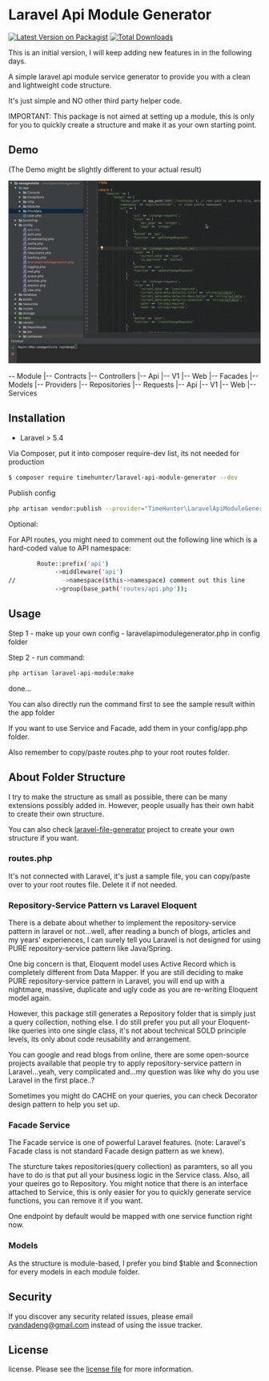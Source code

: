 # Laravel Api Module Generator

[![Latest Version on Packagist][ico-version]][link-packagist]
[![Total Downloads][ico-downloads]][link-downloads]


This is an initial version, I will keep adding new features in in the following days.

A simple laravel api module service generator to provide you with a clean and lightweight code structure.

It's just simple and NO other third party helper code.

IMPORTANT: This package is not aimed at setting up a module, this is only for you to quickly create a structure and make it as your own starting point.

## Demo
(The Demo might be slightly different to your actual result)

![](https://github.com/RyanDaDeng/design-patterns/blob/master/apimodule.gif)


-- Module
            |-- Contracts
            |-- Controllers
           		|--  Api
           			|--  V1
           		|--  Web
            |-- Facades
            |-- Models
            |-- Providers
            |-- Repositories
            |-- Requests
            	|--  Api
           			|--  V1
           		|--  Web
           	|-- Services
                
                
## Installation

- Laravel > 5.4

Via Composer, put it into composer require-dev list, its not needed for production

``` bash
$ composer require timehunter/laravel-api-module-generator --dev
```

Publish config

``` bash
php artisan vendor:publish --provider="TimeHunter\LaravelApiModuleGenerator\LaravelApiModuleGeneratorServiceProvider"
```

Optional:

For API routes, you might need to comment out the following line which is a hard-coded value to API namespace:

``` bash
        Route::prefix('api')
             ->middleware('api')
//             ->namespace($this->namespace) comment out this line
             ->group(base_path('routes/api.php'));
```             
             
## Usage

Step 1 - make up your own config - laravelapimodulegenerator.php in config folder

Step 2 - run command:
``` bash
php artisan laravel-api-module:make
```

done...

You can also directly run the command first to see the sample result within the app folder

If you want to use Service and Facade, add them in your config/app.php folder.

Also remember to copy/paste routes.php to your root routes folder.


## About Folder Structure

I try to make the structure as small as possible, there can be many extensions possibly added in. However, people usually has their own habit to create their own structure.

You can also check [laravel-file-generator](https://github.com/RyanDaDeng/laravel-file-generator)  project to create your own structure if you want. 

### routes.php

It's not connected with Laravel, it's just a sample file, you can copy/paste over to your root routes file. Delete it if not needed.

### Repository-Service Pattern vs Laravel Eloquent
There is a debate about whether to implement the repository-service pattern in laravel or not...well, after reading a bunch of blogs, articles and my years' experiences, I can surely tell you Laravel is not designed for using PURE repository-service pattern like Java/Spring.

One big concern is that, Eloquent model uses Active Record which is completely different from Data Mapper. If you are still deciding to make PURE repository-service pattern in Laravel, you will end up with a nightmare, massive, duplicate and ugly code as you are re-writing Eloquent model again.

However, this package still generates a Repository folder that is simply just a query collection, nothing else. I do still prefer you put all your Eloquent-like queries into one single class, it's not about technical SOLD principle levels, its only about code reusability and arrangement.

You can google and read blogs from online, there are some open-source projects available that people try to apply repository-service pattern in Laravel...yeah, very complicated and...my question was like why do you use Laravel in the first place..?

Sometimes you might do CACHE on your queries, you can check Decorator design pattern to help you set up.

### Facade Service

The Facade service is one of powerful Laravel features. (note: Laravel's Facade class is not standard Facade design pattern as we knew).

The sturcture takes repositories(query collection) as paramters, so all you have to do is that put all your business logic in the Service class. Also, all your queires go to Repository. You might notice that there is an interface attached to Service, this is only easier for you to quickly generate service functions, you can remove it if you want. 

One endpoint by default would be mapped with one service function right now.


### Models

As the structure is module-based, I prefer you bind $table and $connection for every models in each module folder.


## Security

If you discover any security related issues, please email ryandadeng@gmail.com instead of using the issue tracker.


## License

license. Please see the [license file](license.md) for more information.

[ico-version]: https://img.shields.io/packagist/v/timehunter/laravel-api-module-generator.svg?style=flat-square
[ico-downloads]: https://img.shields.io/packagist/dt/timehunter/laravel-api-module-generator.svg?style=flat-square
[link-packagist]: https://packagist.org/packages/timehunter/laravel-api-module-generator
[link-downloads]: https://packagist.org/packages/timehunter/laravel-api-module-generator


